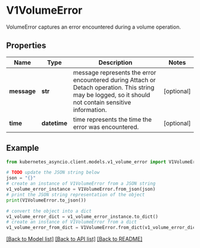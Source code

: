 # V1VolumeError

VolumeError captures an error encountered during a volume operation.

## Properties

Name | Type | Description | Notes
------------ | ------------- | ------------- | -------------
**message** | **str** | message represents the error encountered during Attach or Detach operation. This string may be logged, so it should not contain sensitive information. | [optional] 
**time** | **datetime** | time represents the time the error was encountered. | [optional] 

## Example

```python
from kubernetes_asyncio.client.models.v1_volume_error import V1VolumeError

# TODO update the JSON string below
json = "{}"
# create an instance of V1VolumeError from a JSON string
v1_volume_error_instance = V1VolumeError.from_json(json)
# print the JSON string representation of the object
print(V1VolumeError.to_json())

# convert the object into a dict
v1_volume_error_dict = v1_volume_error_instance.to_dict()
# create an instance of V1VolumeError from a dict
v1_volume_error_from_dict = V1VolumeError.from_dict(v1_volume_error_dict)
```
[[Back to Model list]](../README.md#documentation-for-models) [[Back to API list]](../README.md#documentation-for-api-endpoints) [[Back to README]](../README.md)


